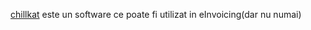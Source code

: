[chillkat](https://www.chilkatsoft.com/) este un software ce poate fi utilizat in eInvoicing(dar nu numai)
